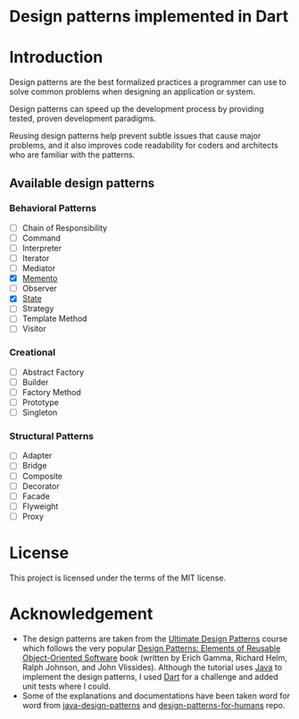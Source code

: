 # Design patterns implemented in Dart

# Introduction

Design patterns are the best formalized practices a programmer can use to solve common problems when designing an application or system.

Design patterns can speed up the development process by providing tested, proven development paradigms.

Reusing design patterns help prevent subtle issues that cause major problems, and it also improves code readability for coders and architects who are familiar with the patterns.

## Available design patterns

### Behavioral Patterns

- [ ] Chain of Responsibility
- [ ] Command
- [ ] Interpreter
- [ ] Iterator
- [ ] Mediator
- [x] [Memento](https://github.com/ikramhasan/dart-design-patterns/tree/master/memento)
- [ ] Observer
- [x] [State](https://github.com/ikramhasan/dart-design-patterns/tree/master/state)
- [ ] Strategy
- [ ] Template Method
- [ ] Visitor

### Creational

- [ ] Abstract Factory
- [ ] Builder
- [ ] Factory Method
- [ ] Prototype
- [ ] Singleton

### Structural Patterns

- [ ] Adapter
- [ ] Bridge
- [ ] Composite
- [ ] Decorator
- [ ] Facade
- [ ] Flyweight
- [ ] Proxy

# License

This project is licensed under the terms of the MIT license.

# Acknowledgement

- The design patterns are taken from the [Ultimate Design Patterns](https://codewithmosh.com/p/design-patterns) course which follows the very popular [Design Patterns: Elements of Reusable Object-Oriented Software](https://en.wikipedia.org/wiki/Design_Patterns) book (written by Erich Gamma, Richard Helm, Ralph Johnson, and John Vlissides). Although the tutorial uses [Java](https://www.java.com/) to implement the design patterns, I used [Dart](https://dart.dev/) for a challenge and added unit tests where I could.
- Some of the explanations and documentations have been taken word for word from [java-design-patterns](https://github.com/iluwatar/java-design-patterns) and [design-patterns-for-humans](https://github.com/kamranahmedse/design-patterns-for-humans) repo.
